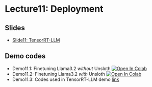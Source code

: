 
# Lecture11: Deployment

## Slides

* [Slide11: TensorRT-LLM](L11_TensorRT-LLM.pdf)

## Demo codes

* Demo11.1: Finetuning Llama3.2 *without* Unsloth [![Open In Colab](https://raw.githubusercontent.com/ekapolc/NLP_2025/main/codes/colab-badge.svg)](https://colab.research.google.com/github/ekapolc/NLP_2025/blob/main/codes/L11_Deployment/Demo11.1_No_unsloth_Llama3.2_1B_and_3B_Conversational.ipynb)
* Demo11.2: Finetuning Llama3.2 *with* Unsloth [![Open In Colab](https://raw.githubusercontent.com/ekapolc/NLP_2025/main/codes/colab-badge.svg)](https://colab.research.google.com/github/ekapolc/NLP_2025/blob/main/codes/L11_Deployment/Demo11.2_Llama3.2_1B_and_3B_Conversational.ipynb)
* Demo11.3: Codes used in TensorRT-LLM demo [link](https://colab.research.google.com/github/ekapolc/NLP_2025/blob/main/codes/L11_Deployment/TensorRT-LLM_Demo.zip)
